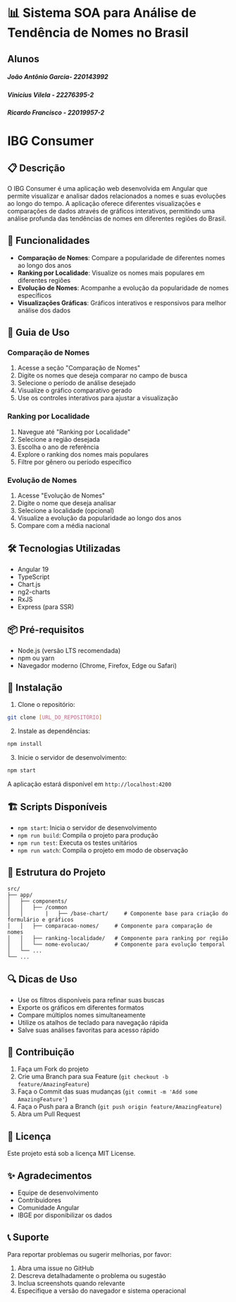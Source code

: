 # 📊 Sistema SOA para Análise de Tendência de Nomes no Brasil

## Alunos

##### João Antônio Garcia- 220143992
##### Vinicius Vilela - 22276395-2
##### Ricardo Francisco - 22019957-2 


# IBG Consumer

## 📋 Descrição
O IBG Consumer é uma aplicação web desenvolvida em Angular que permite visualizar e analisar dados relacionados a nomes e suas evoluções ao longo do tempo. A aplicação oferece diferentes visualizações e comparações de dados através de gráficos interativos, permitindo uma análise profunda das tendências de nomes em diferentes regiões do Brasil.

## 🚀 Funcionalidades
- **Comparação de Nomes**: Compare a popularidade de diferentes nomes ao longo dos anos
- **Ranking por Localidade**: Visualize os nomes mais populares em diferentes regiões
- **Evolução de Nomes**: Acompanhe a evolução da popularidade de nomes específicos
- **Visualizações Gráficas**: Gráficos interativos e responsivos para melhor análise dos dados

## 📖 Guia de Uso

### Comparação de Nomes
1. Acesse a seção "Comparação de Nomes"
2. Digite os nomes que deseja comparar no campo de busca
3. Selecione o período de análise desejado
4. Visualize o gráfico comparativo gerado
5. Use os controles interativos para ajustar a visualização

### Ranking por Localidade
1. Navegue até "Ranking por Localidade"
2. Selecione a região desejada
3. Escolha o ano de referência
4. Explore o ranking dos nomes mais populares
5. Filtre por gênero ou período específico

### Evolução de Nomes
1. Acesse "Evolução de Nomes"
2. Digite o nome que deseja analisar
3. Selecione a localidade (opcional)
4. Visualize a evolução da popularidade ao longo dos anos
5. Compare com a média nacional

## 🛠️ Tecnologias Utilizadas
- Angular 19
- TypeScript
- Chart.js
- ng2-charts
- RxJS
- Express (para SSR)

## 📦 Pré-requisitos
- Node.js (versão LTS recomendada)
- npm ou yarn
- Navegador moderno (Chrome, Firefox, Edge ou Safari)

## 🔧 Instalação

1. Clone o repositório:
```bash
git clone [URL_DO_REPOSITÓRIO]
```

2. Instale as dependências:
```bash
npm install
```

3. Inicie o servidor de desenvolvimento:
```bash
npm start
```

A aplicação estará disponível em `http://localhost:4200`

## 🏗️ Scripts Disponíveis

- `npm start`: Inicia o servidor de desenvolvimento
- `npm run build`: Compila o projeto para produção
- `npm run test`: Executa os testes unitários
- `npm run watch`: Compila o projeto em modo de observação

## 📁 Estrutura do Projeto

```
src/
├── app/
│   ├── components/
│   │   ├── /common     
│   │       |   ├── /base-chart/     # Componente base para criação do formulário e gráficos
│   │   ├── comparacao-nomes/     # Componente para comparação de nomes
│   │   ├── ranking-localidade/   # Componente para ranking por região
│   │   └── nome-evolucao/        # Componente para evolução temporal
│   └── ...
└── ...
```

## 🔍 Dicas de Uso
- Use os filtros disponíveis para refinar suas buscas
- Exporte os gráficos em diferentes formatos
- Compare múltiplos nomes simultaneamente
- Utilize os atalhos de teclado para navegação rápida
- Salve suas análises favoritas para acesso rápido

## 🤝 Contribuição
1. Faça um Fork do projeto
2. Crie uma Branch para sua Feature (`git checkout -b feature/AmazingFeature`)
3. Faça o Commit das suas mudanças (`git commit -m 'Add some AmazingFeature'`)
4. Faça o Push para a Branch (`git push origin feature/AmazingFeature`)
5. Abra um Pull Request

## 📝 Licença
Este projeto está sob a licença MIT License.

## ✨ Agradecimentos
- Equipe de desenvolvimento
- Contribuidores
- Comunidade Angular
- IBGE por disponibilizar os dados

## 📞 Suporte
Para reportar problemas ou sugerir melhorias, por favor:
1. Abra uma issue no GitHub
2. Descreva detalhadamente o problema ou sugestão
3. Inclua screenshots quando relevante
4. Especifique a versão do navegador e sistema operacional
